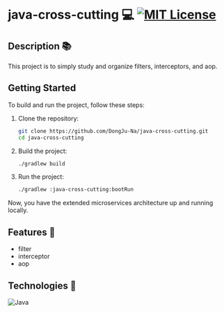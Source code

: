 # java-cross-cutting 💻 [![MIT License](https://img.shields.io/badge/License-MIT-green.svg)](https://choosealicense.com/licenses/mit/)

## Description 📚
This project is to simply study and organize filters, interceptors, and aop.

## Getting Started

To build and run the project, follow these steps:

1. Clone the repository:

   ```bash
   git clone https://github.com/DongJu-Na/java-cross-cutting.git
   cd java-cross-cutting
   ```

2. Build the project:

   ```bash
   ./gradlew build
   ```

3. Run the project:

   ```bash
   ./gradlew :java-cross-cutting:bootRun
   ```

Now, you have the extended microservices architecture up and running locally.

## Features 🚀
- filter
- interceptor
- aop 


## Technologies 🤖
![Java](https://img.shields.io/badge/java-%23ED8B00.svg?style=for-the-badge&logo=java&logoColor=white) 

		
